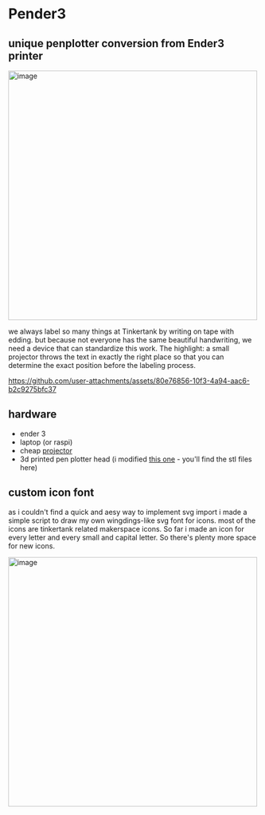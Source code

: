 # Pender3
## unique penplotter conversion from Ender3 printer

<img width="500" alt="image" src="https://github.com/user-attachments/assets/fbefb6ff-8f7a-4242-aede-836d8b94cea3" />

we always label so many things at Tinkertank by writing on tape with edding. but because not everyone has the same beautiful handwriting, we need a device that can standardize this work. 
The highlight: a small projector throws the text in exactly the right place so that you can determine the exact position before the labeling process.



https://github.com/user-attachments/assets/80e76856-10f3-4a94-aac6-b2c9275bfc37

## hardware

- ender 3
- laptop (or raspi)
- cheap [projector](https://www.otto.de/p/diyarts-kinder-beamer-mini-beamer-hd-aufloesung-integrierten-lautsprechern-ir-fernbedienung-S0BDJ0CZ/#ech=29250510&variationId=S0BDJ0CZM4HS)
- 3d printed pen plotter head (i modified [this one](https://github.com/AndrewSink/pltr_toolhead) - you'll find the stl files here)

## custom icon font 

as i couldn't find a quick and aesy way to implement svg import i made a simple script to draw my own wingdings-like svg font for icons. most of the icons are tinkertank related makerspace icons. So far i made an icon for every letter and every small and capital letter. So there's plenty more space for new icons.

<img width="500" alt="image" src="https://github.com/user-attachments/assets/7a7e70c5-a977-4710-88a2-d7f91d1ad013" />
